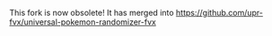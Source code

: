This fork is now obsolete! It has merged into https://github.com/upr-fvx/universal-pokemon-randomizer-fvx
